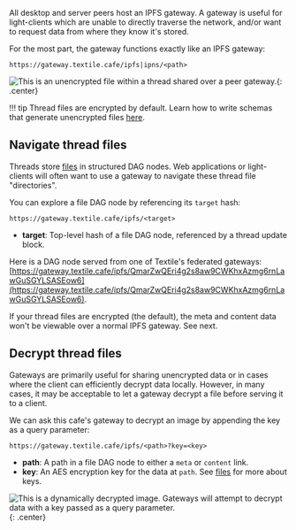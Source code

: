 All desktop and server peers host an IPFS gateway. A gateway is useful for light-clients which are unable to directly traverse the network, and/or want to request data from where they know it's stored.

For the most part, the gateway functions exactly like an IPFS gateway:

```
https://gateway.textile.cafe/ipfs|ipns/<path>
```

![This is an unencrypted file within a thread shared over a peer gateway.](https://gateway.textile.cafe/ipfs/QmarZwQEri4g2s8aw9CWKhxAzmg6rnLawGuSGYLSASEow6/0/d){: .center}

!!! tip
    Thread files are encrypted by default. Learn how to write schemas that generate unencrypted files [here](/concepts/threads/files#schemas).

## Navigate thread files

Threads store [files](/concepts/threads/files) in structured DAG nodes. Web applications or light-clients will often want to use a gateway to navigate these thread file "directories".

You can explore a file DAG node by referencing its `target` hash:

```
https://gateway.textile.cafe/ipfs/<target>
```

- **target**: Top-level hash of a file DAG node, referenced by a thread update block.

Here is a DAG node served from one of Textile's federated gateways: [https://gateway.textile.cafe/ipfs/QmarZwQEri4g2s8aw9CWKhxAzmg6rnLawGuSGYLSASEow6](https://gateway.textile.cafe/ipfs/QmarZwQEri4g2s8aw9CWKhxAzmg6rnLawGuSGYLSASEow6).

If your thread files are encrypted (the default), the meta and content data won't be viewable over a normal IPFS gateway. See next.

## Decrypt thread files

Gateways are primarily useful for sharing unencrypted data or in cases where the client can efficiently decrypt data locally. However, in many cases, it may be acceptable to let a gateway decrypt a file before serving it to a client.

We can ask this cafe's gateway to decrypt an image by appending the key as a query parameter:

```
https://gateway.textile.cafe/ipfs/<path>?key=<key>
```

- **path**: A path in a file DAG node to either a `meta` or `content` link.
- **key**: An AES encryption key for the data at `path`. See [files](/concepts/threads/files) for more about keys.

![This is a dynamically decrypted image. Gateways will attempt to decrypt data with a key passed as a query parameter.](https://gateway.textile.cafe/ipfs/QmYtYMG8zwUUTseuDW8AV7dcomdh9JRLTx24ZPMiVHYnbh/0/large/content.jpg/?key=215bsNF3qpRiJMfqWySs5wwoXT5jK37geDkAsyMan1qfJyc29RSdYmLd21DXJ){: .center}

<br>
